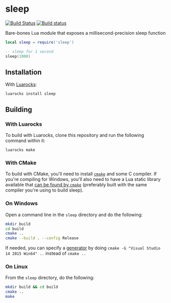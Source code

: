 # sleep

[![Build Status](https://travis-ci.org/squeek502/sleep.svg?branch=master)](https://travis-ci.org/squeek502/sleep)
[![Build status](https://ci.appveyor.com/api/projects/status/bxrotq7ei7p3gkns?svg=true)](https://ci.appveyor.com/project/squeek502/sleep)

Bare-bones Lua module that exposes a millisecond-precision sleep function

```lua
local sleep = require('sleep')

-- sleep for 1 second
sleep(1000)
```

## Installation
With [Luarocks](https://luarocks.org):
```
luarocks install sleep
```

## Building

### With Luarocks
To build with Luarocks, clone this repository and run the following command within it:
```
luarocks make
```

### With CMake
To build with CMake, you'll need to install [`cmake`](https://cmake.org) and some C compiler. If you're compiling for Windows, you'll also need to have a Lua static library available that [can be found by `cmake`](https://cmake.org/cmake/help/v3.0/module/FindLua.html) (preferably built with the same compiler you're using to build sleep).

### On Windows
Open a command line in the `sleep` directory and do the following:
```sh
mkdir build
cd build
cmake ..
cmake --build . --config Release
```
If needed, you can specify a [generator](https://cmake.org/cmake/help/latest/manual/cmake-generators.7.html) by doing `cmake -G "Visual Studio 14 2015 Win64" ..` instead of `cmake ..`

### On Linux
From the `sleep` directory, do the following:
```sh
mkdir build && cd build
cmake ..
make
```